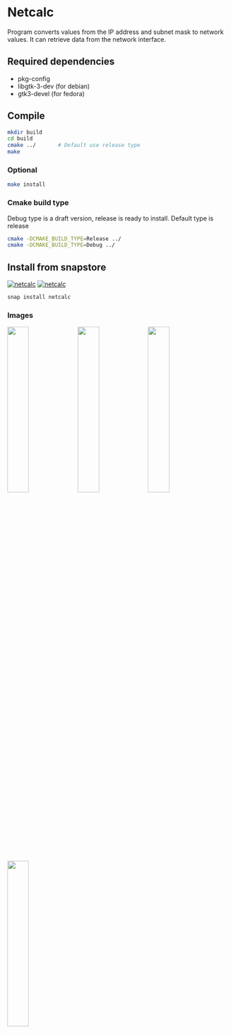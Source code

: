 # Netcalc
Program converts values from the IP address and subnet mask to network values.
It can retrieve data from the network interface.

## Required dependencies
  - pkg-config
  - libgtk-3-dev (for debian)
  - gtk3-devel (for fedora)

## Compile
```sh
mkdir build
cd build
cmake ../       # Default use release type
make
```
### Optional
```sh
make install
```
### Cmake build type
Debug type is a draft version, release is ready to install.
Default type is release
```sh
cmake -DCMAKE_BUILD_TYPE=Release ../
cmake -DCMAKE_BUILD_TYPE=Debug ../
```

## Install from snapstore
[![netcalc](https://snapcraft.io//netcalc/badge.svg)](https://snapcraft.io/netcalc)
[![netcalc](https://snapcraft.io//netcalc/trending.svg?name=0)](https://snapcraft.io/netcalc)

```sh
snap install netcalc
```
### Images
<img src="https://dashboard.snapcraft.io/site_media/appmedia/2023/07/netcalc-1.png" width="31%" align="left">
<img src="https://dashboard.snapcraft.io/site_media/appmedia/2023/07/netcalc-2.png" width="31%" align="left">
<img src="https://dashboard.snapcraft.io/site_media/appmedia/2023/07/netcalc-3.png" width="31%" align="left">
<img src="https://dashboard.snapcraft.io/site_media/appmedia/2023/07/netcalc-4.png" width="31%" align="left">
